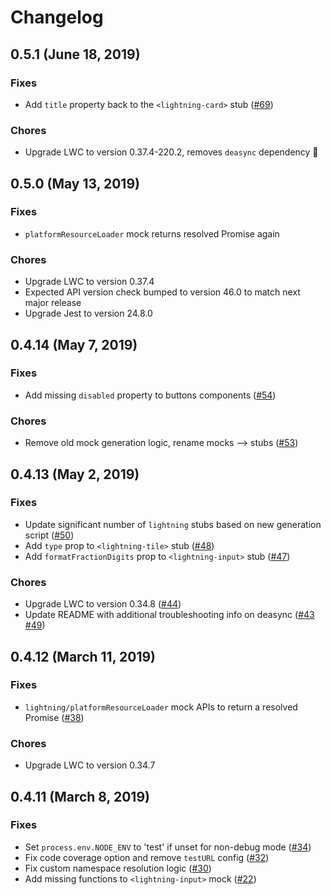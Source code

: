 # Changelog

## 0.5.1 (June 18, 2019)

### Fixes

- Add `title` property back to the `<lightning-card>` stub ([#69](https://github.com/salesforce/lwc-jest/pull/69))

### Chores

- Upgrade LWC to version 0.37.4-220.2, removes `deasync` dependency :tada:

## 0.5.0 (May 13, 2019)

### Fixes

- `platformResourceLoader` mock returns resolved Promise again

### Chores

- Upgrade LWC to version 0.37.4
- Expected API version check bumped to version 46.0 to match next major release
- Upgrade Jest to version 24.8.0

## 0.4.14 (May 7, 2019)

### Fixes

- Add missing `disabled` property to buttons components ([#54](https://github.com/salesforce/lwc-jest/pull/54))

### Chores

- Remove old mock generation logic, rename mocks --> stubs ([#53](https://github.com/salesforce/lwc-jest/pull/53))

## 0.4.13 (May 2, 2019)

### Fixes

- Update significant number of `lightning` stubs based on new generation script ([#50](https://github.com/salesforce/lwc-jest/pull/50))
- Add `type` prop to `<lightning-tile>` stub ([#48](https://github.com/salesforce/lwc-jest/pull/48))
- Add `formatFractionDigits` prop to `<lightning-input>` stub ([#47](https://github.com/salesforce/lwc-jest/pull/47))

### Chores

- Upgrade LWC to version 0.34.8  ([#44](https://github.com/salesforce/lwc-jest/pull/44))
- Update README with additional troubleshooting info on deasync ([#43](https://github.com/salesforce/lwc-jest/pull/43) [#49](https://github.com/salesforce/lwc-jest/pull/49))

## 0.4.12 (March 11, 2019)

### Fixes

- `lightning/platformResourceLoader` mock APIs to return a resolved Promise ([#38](https://github.com/salesforce/lwc-jest/pull/38))

### Chores

- Upgrade LWC to version 0.34.7

## 0.4.11 (March 8, 2019)

### Fixes

- Set `process.env.NODE_ENV` to 'test' if unset for non-debug mode ([#34](https://github.com/salesforce/lwc-jest/pull/34))
- Fix code coverage option and remove `testURL` config ([#32](https://github.com/salesforce/lwc-jest/pull/32))
- Fix custom namespace resolution logic ([#30](https://github.com/salesforce/lwc-jest/pull/30))
- Add missing functions to `<lightning-input>` mock ([#22](https://github.com/salesforce/lwc-jest/pull/22))

